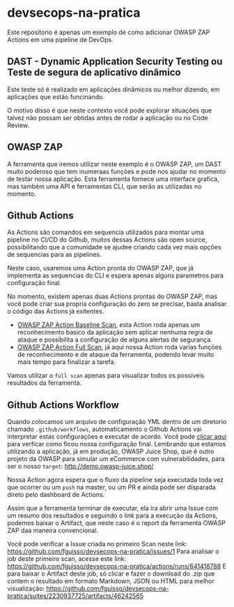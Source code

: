 # devsecops-na-pratica
Este repositorio é apenas um exemplo de como adicionar OWASP ZAP Actions em uma pipeline de DevOps.

##  DAST - Dynamic Application Security Testing ou Teste de segura de aplicativo dinâmico

Este teste só é realizado em aplicações dinâmicos ou melhor dizendo, em aplicações que estão funcinando.

O motivo disso é que neste contexto você pode explorar situações que talvez não possam ser obtidas antes de rodar a aplicação ou no Code Review.

## OWASP ZAP

A ferramenta que iremos utilizar neste exemplo é o OWASP ZAP, um DAST muito poderoso que tem inumeraas funções e pode nos ajudar no momento de testar nossa aplicação. Esta ferramenta fornece uma interface grafica, mas também uma API e ferramentas CLI, que serão as utilizadas no momento.

## Github Actions

As Actions são comandos em sequencia utilizados para montar uma pipeline no CI/CD do Github, muitos dessas Actions são open source, possibilitando que a comunidade se ajudee criando cada vez mais opções de sequencias para as pipelines.

Neste caso, usaremos uma Action pronta do OWASP ZAP, que já implementa as sequencias do CLI e espera apenas alguns parametros para configuração final.

No momento, existem apenas duas Actions prontas do OWASP ZAP, mas você pode criar sua propria configuração do zero se precisar, basta analisar o código das Actions já exitentes.

- [OWASP ZAP Action Baseline Scan](https://github.com/marketplace/actions/owasp-zap-baseline-scan), esta Action roda apenas um reconhecimento basico da aplicação sem aplicar nenhuma regra de ataque e possibilita a configuração de alguns alertas de segurança.
- [OWASP ZAP Action Full Scan](https://github.com/marketplace/actions/owasp-zap-full-scan), já aqui nossa Action roda varias funções de reconhecimento e de ataque da ferramenta, podendo levar muito mais tempo para finalizar a tarefa.

Vamos utilizar o `full scan` apenas para visualizar todos os possiveis resultados da ferramenta.

## Github Actions Workflow

Quando colocamos um arquivo de configuração YML dentro de um diretorio chamado `.github/workflows`, automaticamento o Github Actions vai interpretar estas configurações e executar de acordo. Você pode [clicar aqui](https://github.com/fguisso/devsecops-na-pratica/tree/main/.github/workflows) para verficar como ficou nossa configuração final. Lembrando que estamos utilizando a aplicação, já em produção, OWASP Juice Shop, que é outro projeto da OWASP para simular um eCommerce com vulnerabilidades, para ser o nosso `target`: http://demo.owasp-juice.shop/

Nossa Action agora espera que o fluxo da pipeline seja executada toda vez que ocorrer ou um `push` na master, ou um PR e ainda pode ser disparada direto pelo dashboard de Actions.

Assim que a ferramenta terminar de executar, ela ira abrir uma Issue com um resumo dos resultados e seguindo o link para a execução da Actions, podemos baixar o Artifact, que neste caso é o report da ferramenta OWASP ZAP daa maneira convencional.

Você pode verificar a Issue criada no primeiro Scan neste link: https://github.com/fguisso/devsecops-na-pratica/issues/1
Para analisar o job deste primeiro scan, acesse este link: https://github.com/fguisso/devsecops-na-pratica/actions/runs/641418788
E para baixar o Artifact deste job, só clicar e fazer o download do .zip que contem o resultado em formato Markdown, JSON ou HTML para melhor visualização: https://github.com/fguisso/devsecops-na-pratica/suites/2230937725/artifacts/46242565
